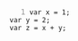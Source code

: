 <!-- README.md -->
<!DOCTYPE html>
<html>
  <head>
    <style>
      .code-container {
        counter-reset: linenumber;
      }
      .code-container pre {
        counter-increment: linenumber;
        margin-top: 0;
        margin-bottom: 0;
      }
      .code-container pre:before {
        content: counter(linenumber);
        display: inline-block;
        padding-right: 0.5em;
        width: 2em;
        text-align: right;
        color: #999;
      }
    </style>
  </head>
  <body>
    <div class="code-container">
      <pre data-line-numbers="1-3"><code>var x = 1;
var y = 2;
var z = x + y;</code></pre>
    </div>
  </body>
</html>
